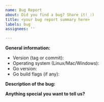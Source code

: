 ```yaml
---
name: Bug Report
about: Did you find a bug? Share it! :)
title: <your bug report summary here>
labels: bug
assignees: ''

---
```


**General information:**

* Version (tag or commit):
* Operating system (Linux/Mac/Windows):
* Go version:
* Go build flags (if any):


**Description of the bug:**


**Anything special you want to tell us?**

